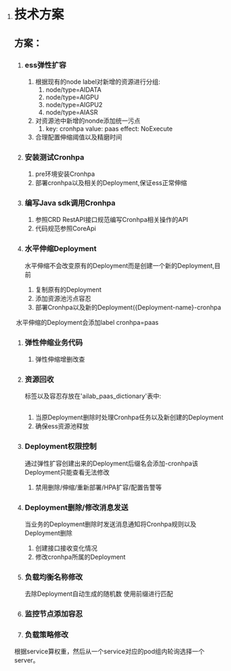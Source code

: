 1. # 技术方案

   ## 方案：

   1. ### ess弹性扩容

      1. 根据现有的node label对新增的资源进行分组:
         1. node/type=AIDATA
         2. node/type=AIGPU
         3. node/type=AIGPU2
         4. node/type=AIASR
      2. 对资源池中新增的nonde添加统一污点
         1. key: cronhpa
            value: paas
            effect: NoExecute
      3. 合理配置伸缩阈值以及精磨时间

   2. ### 安装测试Cronhpa

      1. pre环境安装Cronhpa
      2. 部署cronhpa以及相关的Deployment,保证ess正常伸缩

   3. ### 编写Java sdk调用Cronhpa

      1. 参照CRD RestAPI接口规范编写Cronhpa相关操作的API
      2. 代码规范参照CoreApi

   4. ### 水平伸缩Deployment

      水平伸缩不会改变原有的Deployment而是创建一个新的Deployment,目前

      1. 复制原有的Deployment
      2. 添加资源池污点容忍
      3. 部署Cronhpa以及新的Deployment({Deployment-name}-cronhpa

   ​      水平伸缩的Deployment会添加label  cronhpa=paas

   1. ### 弹性伸缩业务代码

      1. 弹性伸缩增删改查

   2. ### 资源回收

      标签以及容忍存放在'ailab_paas_dictionary'表中:

      ```
      
      ```

      

      1. 当原Deployment删除时处理Cronhpa任务以及新创建的Deployment
      2. 确保ess资源池释放

   3. ### Deployment权限控制

      通过弹性扩容创建出来的Deployment后缀名会添加-cronhpa该Deployment只能查看无法修改

      1. 禁用删除/伸缩/重新部署/HPA扩容/配置告警等

   4. ### Deployment删除/修改消息发送

      当业务的Deployment删除时发送消息通知将Cronhpa规则以及Deployment删除

      1. 创建接口接收变化情况
      2. 修改cronhpa所属的Deployment

   5. ### 负载均衡名称修改

      去除Deployment自动生成的随机数 使用前缀进行匹配

   6. ### 监控节点添加容忍

   7. ### 负载策略修改

   ​     根据service算权重，然后从一个service对应的pod组内轮询选择一个server。